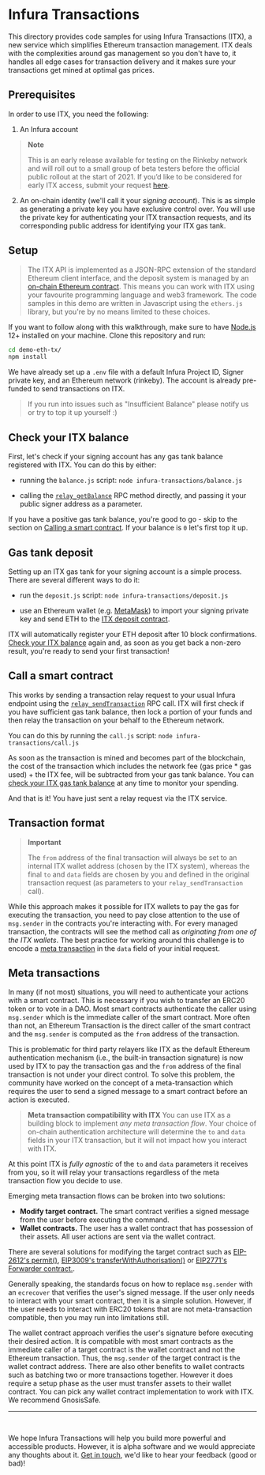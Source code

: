# Infura Transactions

This directory provides code samples for using Infura Transactions (ITX), a new service which simplifies Ethereum transaction management. ITX deals with the complexities around gas management so you don't have to, it handles all edge cases for transaction delivery and it makes sure your transactions get mined at optimal gas prices.

## Prerequisites

In order to use ITX, you need the following:

1. An Infura account

> **Note**
>
> This is an early release available for testing on the Rinkeby network and will roll out to a small group of beta testers before the official public rollout at the start of 2021. If you’d like to be considered for early ITX access, submit your request [here](https://infura.io/contact).

2. An on-chain identity (we'll call it your _signing account_). This is as simple as generating a private key you have exclusive control over. You will use the private key for authenticating your ITX transaction requests, and its corresponding public address for identifying your ITX gas tank.

## Setup

> The ITX API is implemented as a JSON-RPC extension of the standard Ethereum client interface, and the deposit system is managed by an [on-chain Ethereum contract](https://rinkeby.etherscan.io/address/0x015c7c7a7d65bbdb117c573007219107bd7486f9#code). This means you can work with ITX using your favourite programming language and web3 framework. The code samples in this demo are written in Javascript using the `ethers.js` library, but you're by no means limited to these choices.

If you want to follow along with this walkthrough, make sure to have [Node.js](https://nodejs.org/en/) 12+ installed on your machine. Clone this repository and run:

```bash
cd demo-eth-tx/
npm install
```

We have already set up a `.env` file with a default Infura Project ID, Signer private key, and an Ethereum network (rinkeby). The account is already pre-funded to send transactions on ITX.

> If you run into issues such as "Insufficient Balance" please notify us or try to top it up yourself :)

## Check your ITX balance

First, let's check if your signing account has any gas tank balance registered with ITX. You can do this by either:

- running the `balance.js` script: `node infura-transactions/balance.js`

- calling the [`relay_getBalance`](https://infura.io/docs/ethereum#operation/relay_getBalance) RPC method directly, and passing it your public signer address as a parameter.

If you have a positive gas tank balance, you're good to go - skip to the section on [Calling a smart contract](#Call-a-smart-contract). If your balance is `0` let's first top it up.

## Gas tank deposit

Setting up an ITX gas tank for your signing account is a simple process. There are several different ways to do it:

- run the `deposit.js` script: `node infura-transactions/deposit.js`

- use an Ethereum wallet (e.g. [MetaMask](https://metamask.io/)) to import your signing private key and send ETH to the [ITX deposit contract](https://rinkeby.etherscan.io/address/0x015c7c7a7d65bbdb117c573007219107bd7486f9#code).

ITX will automatically register your ETH deposit after 10 block confirmations. [Check your ITX balance](#Check-your-ITX-balance) again and, as soon as you get back a non-zero result, you're ready to send your first transaction!

## Call a smart contract

This works by sending a transaction relay request to your usual Infura endpoint using the [`relay_sendTransaction`](https://infura.io/docs/ethereum#operation/relay_sendTransaction) RPC call. ITX will first check if you have sufficient gas tank balance, then lock a portion of your funds and then relay the transaction on your behalf to the Ethereum network.

You can do this by running the `call.js` script: `node infura-transactions/call.js`

As soon as the transaction is mined and becomes part of the blockchain, the cost of the transaction which includes the network fee (gas price \* gas used) + the ITX fee, will be subtracted from your gas tank balance. You can [check your ITX gas tank balance](#Check-your-ITX-balance) at any time to monitor your spending.

And that is it! You have just sent a relay request via the ITX service.

## Transaction format

> **Important**
>
> The `from` address of the final transaction will always be set to an internal ITX wallet address (chosen by the ITX system), whereas the final `to` and `data` fields are chosen by you and defined in the original transaction request (as parameters to your `relay_sendTransaction` call).

While this approach makes it possible for ITX wallets to pay the gas for executing the transaction, you need to pay close attention to the use of `msg.sender` in the contracts you're interacting with. For every managed transaction, the contracts will see the method call as _originating from one of the ITX wallets_. The best practice for working around this challenge is to encode a [meta transaction](https://medium.com/@austin_48503/ethereum-meta-transactions-90ccf0859e84) in the `data` field of your initial request.

## Meta transactions

In many (if not most) situations, you will need to authenticate your actions with a smart contract. This is necessary if you wish to transfer an ERC20 token or to vote in a DAO. Most smart contracts authenticate the caller using `msg.sender` which is the immediate caller of the smart contract. More often than not, an Ethereum Transaction is the direct caller of the smart contract and the `msg.sender` is computed as the `from` address of the transaction.

This is problematic for third party relayers like ITX as the default Ethereum authentication mechanism (i.e., the built-in transaction signature) is now used by ITX to pay the transaction gas and the `from` address of the final transaction is not under your direct control. To solve this problem, the community have worked on the concept of a meta-transaction which requires the user to send a signed message to a smart contract before an action is executed.

> **Meta transaction compatibility with ITX**
> You can use ITX as a building block to implement _any meta transaction flow_. Your choice of on-chain authentication architecture will determine the `to` and `data` fields in your ITX transaction, but it will not impact how you interact with ITX.

At this point ITX is _fully agnostic_ of the `to` and `data` parameters it receives from you, so it will relay your transactions regardless of the meta transaction flow you decide to use.

Emerging meta transaction flows can be broken into two solutions:

- **Modify target contract.** The smart contract verifies a signed message from the user before executing the command.
- **Wallet contracts.** The user has a wallet contract that has possession of their assets. All user actions are sent via the wallet contract.

There are several solutions for modifying the target contract such as [EIP-2612's permit()](https://github.com/ethereum/EIPs/blob/32042e078c439c681d0007954286fff8d97959a1/EIPS/eip-2612.md), [EIP3009's transferWithAuthorisation()](https://eips.ethereum.org/EIPS/eip-3009) or [EIP2771's Forwarder contract.](https://github.com/ethereum/EIPs/blob/15f61ed0fda82ec86d8d6a872f6b874816f03d96/EIPS/eip-2771.md).

Generally speaking, the standards focus on how to replace `msg.sender` with an `ecrecover` that verifies the user's signed message. If the user only needs to interact with your smart contract, then it is a simple solution. However, if the user needs to interact with ERC20 tokens that are not meta-transaction compatible, then you may run into limitations still.

The wallet contract approach verifies the user's signature before executing their desired action. It is compatible with most smart contracts as the immediate caller of a target contract is the wallet contract and not the Ethereum transaction. Thus, the `msg.sender` of the target contract is the wallet contract address. There are also other benefits to wallet contracts such as batching two or more transactions together. However it does require a setup phase as the user must transfer assets to their wallet contract. You can pick any wallet contract implementation to work with ITX. We recommend GnosisSafe.

---

<br>

We hope Infura Transactions will help you build more powerful and accessible products. However, it is alpha software and we would appreciate any thoughts about it. [Get in touch](https://infura.io/contact), we'd like to hear your feedback (good or bad)!
